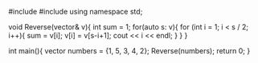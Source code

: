 #include <iostream>
#include <vector>
using namespace std;

void Reverse(vector<int>& v){
    int sum = 1;
   for(auto s: v){
        for (int i = 1; i < s / 2; i++){
            sum = v[i];
            v[i] = v[s-i+1];
            cout << i << endl;
        }
   }
}

int main(){
    vector<int> numbers = {1, 5, 3, 4, 2};
    Reverse(numbers);
    return 0;
}